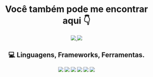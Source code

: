 <h1 align="center">Você também pode me encontrar aqui 👇</h1>
<div>
  <p align="center">
    <a target="_blank" href="https://www.instagram.com/maycfreitas">
      <img src="https://img.shields.io/badge/Instagram-E4405F?style=for-the-badge&logo=instagram&logoColor=white">
    </a>
    <a target="_blank" href="https://www.linkedin.com/in/mayara-cauny-1224a3286/">
      <img src="https://img.shields.io/badge/LinkedIn-307cc5?style=for-the-badge&logo=linkedin&logoColor=white&color=004182"/>
    </a>
  </p>
</div>
<h2 align="center">💻 Linguagens, Frameworks, Ferramentas.</h2>
<p align="center">  
  <img src="https://img.shields.io/badge/Java-ED8B00?style=for-the-badge&logo=openjdk&logoColor=white">
  <img src="https://img.shields.io/badge/Eclipse-2C2255?style=for-the-badge&logo=eclipse&logoColor=white">
  <img src="https://img.shields.io/badge/IntelliJ_IDEA-000000.svg?style=for-the-badge&logo=intellij-idea&logoColor=white">
  <img src="https://img.shields.io/badge/Visual_Studio_Code-0078D4?style=for-the-badge&logo=visual%20studio%20code&logoColor=white">
  <img src="https://img.shields.io/badge/Selenium-43B02A?style=for-the-badge&logo=selenium&logoColor=white">
  <img src="https://img.shields.io/badge/Cucumber-23D96C?style=for-the-badge&logo=cucumber&logoColor=white">
</p>
